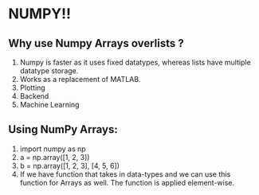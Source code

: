 # NUMPY!! #
## Why use Numpy Arrays overlists ? ##
1. Numpy is faster as it uses fixed datatypes, whereas lists have multiple datatype storage.
2. Works as a replacement of MATLAB.
3. Plotting
4. Backend
5. Machine Learning

## Using NumPy Arrays: ##
1. import numpy as np
2. a = np.array([1, 2, 3]) <Single Dimensional Array>
3. b = np.array([1, 2, 3], [4, 5, 6]) <Two Dimensional Array>
3. If we have function that takes in data-types and we can use this function for Arrays as well. The function is applied element-wise.
